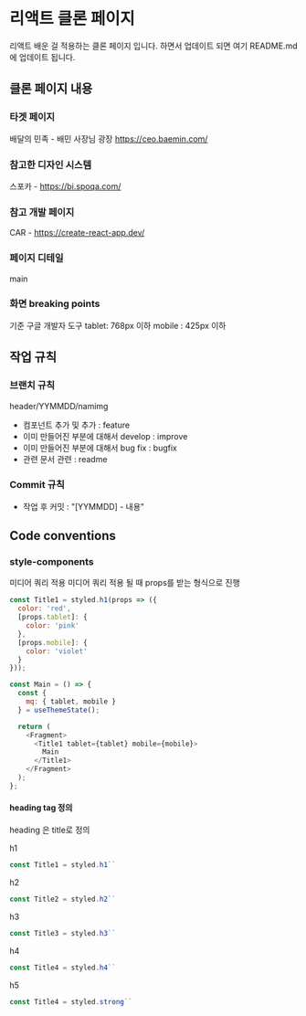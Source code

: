 # 리액트 클론 페이지
리액트 배운 걸 적용하는 클론 페이지 입니다.
하면서 업데이트 되면 여기 README.md에 업데이트 됩니다.

## 클론 페이지 내용
### 타겟 페이지
배달의 민족 - 배민 사장님 광장
https://ceo.baemin.com/

### 참고한 디자인 시스템
스포카 - https://bi.spoqa.com/

### 참고 개발 페이지
CAR - https://create-react-app.dev/

### 페이지 디테일
main

### 화면 breaking points
기준 구글 개발자 도구
tablet: 768px 이하
mobile : 425px 이하

## 작업 규칙
### 브랜치 규칙
header/YYMMDD/namimg
- 컴포넌트 추가 및 추가 : feature
- 이미 만들어진 부분에 대해서 develop : improve
- 이미 만들어진 부분에 대해서 bug fix : bugfix
- 관련 문서 관련 : readme

### Commit 규칙
- 작업 후 커밋 : "[YYMMDD] - 내용"

## Code conventions

### style-components
미디어 쿼리 적용
미디어 쿼리 적용 될 때 props를 받는 형식으로 진행

```javascript
const Title1 = styled.h1(props => ({
  color: 'red',
  [props.tablet]: {
    color: 'pink'
  },
  [props.mobile]: {
    color: 'violet'
  }
}));

const Main = () => {
  const {
    mq: { tablet, mobile }
  } = useThemeState();

  return (
    <Fragment>
      <Title1 tablet={tablet} mobile={mobile}>
        Main
      </Title1>
    </Fragment>
  );
};

```

#### heading tag 정의
heading 은 title로 정의

h1
``` javascript
const Title1 = styled.h1``
```

h2
``` javascript
const Title2 = styled.h2``
```

h3
``` javascript
const Title3 = styled.h3``
```

h4
``` javascript
const Title4 = styled.h4``
```

h5
``` javascript
const Title4 = styled.strong``
```
